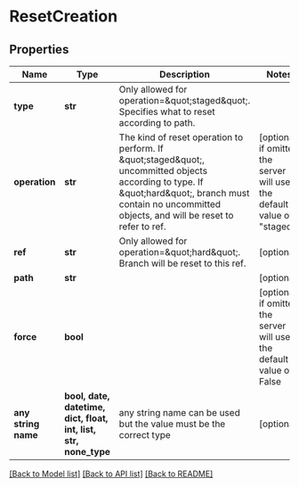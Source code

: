 # ResetCreation


## Properties
Name | Type | Description | Notes
------------ | ------------- | ------------- | -------------
**type** | **str** | Only allowed for operation&#x3D;\&quot;staged\&quot;.  Specifies what to reset according to path.  | 
**operation** | **str** | The kind of reset operation to perform.  If \&quot;staged\&quot;, uncommitted objects according to type.  If \&quot;hard\&quot;, branch must contain no uncommitted objects, and will be reset to refer to ref.  | [optional]  if omitted the server will use the default value of "staged"
**ref** | **str** | Only allowed for operation&#x3D;\&quot;hard\&quot;.  Branch will be reset to this ref.  | [optional] 
**path** | **str** |  | [optional] 
**force** | **bool** |  | [optional]  if omitted the server will use the default value of False
**any string name** | **bool, date, datetime, dict, float, int, list, str, none_type** | any string name can be used but the value must be the correct type | [optional]

[[Back to Model list]](../README.md#documentation-for-models) [[Back to API list]](../README.md#documentation-for-api-endpoints) [[Back to README]](../README.md)



